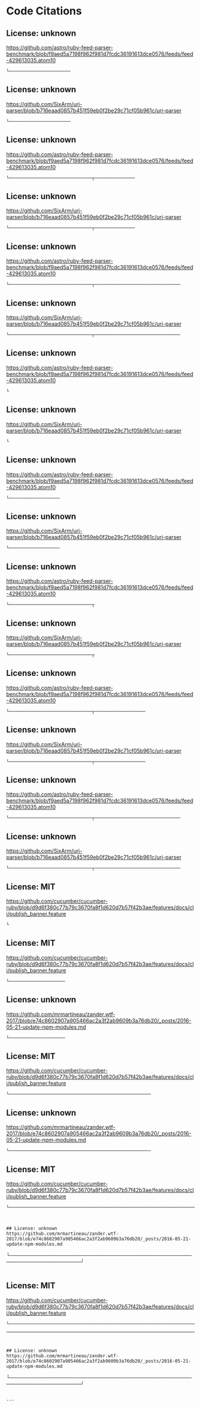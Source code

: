# Code Citations

## License: unknown
https://github.com/astro/ruby-feed-parser-benchmark/blob/f9aed5a7198f962f981d7fcdc36191613dce0576/feeds/feed-429613035.atom10

```
└───────────────────────
```


## License: unknown
https://github.com/SixArm/uri-parser/blob/b716eaad0857b451f59eb0f2be29c71cf05b961c/uri-parser

```
└───────────────────────
```


## License: unknown
https://github.com/astro/ruby-feed-parser-benchmark/blob/f9aed5a7198f962f981d7fcdc36191613dce0576/feeds/feed-429613035.atom10

```
└───────────────────────────────┬───────────────
```


## License: unknown
https://github.com/SixArm/uri-parser/blob/b716eaad0857b451f59eb0f2be29c71cf05b961c/uri-parser

```
└───────────────────────────────┬───────────────
```


## License: unknown
https://github.com/astro/ruby-feed-parser-benchmark/blob/f9aed5a7198f962f981d7fcdc36191613dce0576/feeds/feed-429613035.atom10

```
└───────────────────────────────┬────────────────────────────────
```


## License: unknown
https://github.com/SixArm/uri-parser/blob/b716eaad0857b451f59eb0f2be29c71cf05b961c/uri-parser

```
└───────────────────────────────┬────────────────────────────────
```


## License: unknown
https://github.com/astro/ruby-feed-parser-benchmark/blob/f9aed5a7198f962f981d7fcdc36191613dce0576/feeds/feed-429613035.atom10

```
└
```


## License: unknown
https://github.com/SixArm/uri-parser/blob/b716eaad0857b451f59eb0f2be29c71cf05b961c/uri-parser

```
└
```


## License: unknown
https://github.com/astro/ruby-feed-parser-benchmark/blob/f9aed5a7198f962f981d7fcdc36191613dce0576/feeds/feed-429613035.atom10

```
└───────────────────
```


## License: unknown
https://github.com/SixArm/uri-parser/blob/b716eaad0857b451f59eb0f2be29c71cf05b961c/uri-parser

```
└───────────────────
```


## License: unknown
https://github.com/astro/ruby-feed-parser-benchmark/blob/f9aed5a7198f962f981d7fcdc36191613dce0576/feeds/feed-429613035.atom10

```
└───────────────────────────────┬
```


## License: unknown
https://github.com/SixArm/uri-parser/blob/b716eaad0857b451f59eb0f2be29c71cf05b961c/uri-parser

```
└───────────────────────────────┬
```


## License: unknown
https://github.com/astro/ruby-feed-parser-benchmark/blob/f9aed5a7198f962f981d7fcdc36191613dce0576/feeds/feed-429613035.atom10

```
└───────────────────────────────┬───────────────────
```


## License: unknown
https://github.com/SixArm/uri-parser/blob/b716eaad0857b451f59eb0f2be29c71cf05b961c/uri-parser

```
└───────────────────────────────┬───────────────────
```


## License: unknown
https://github.com/astro/ruby-feed-parser-benchmark/blob/f9aed5a7198f962f981d7fcdc36191613dce0576/feeds/feed-429613035.atom10

```
└───────────────────────────────┬────────────────────────────────
```


## License: unknown
https://github.com/SixArm/uri-parser/blob/b716eaad0857b451f59eb0f2be29c71cf05b961c/uri-parser

```
└───────────────────────────────┬────────────────────────────────
```


## License: MIT
https://github.com/cucumber/cucumber-ruby/blob/d9d6f380c77b79c3670fa8f1d620d7b57f42b3ae/features/docs/cli/publish_banner.feature

```
└
```


## License: MIT
https://github.com/cucumber/cucumber-ruby/blob/d9d6f380c77b79c3670fa8f1d620d7b57f42b3ae/features/docs/cli/publish_banner.feature

```
└─────────────────────
```


## License: unknown
https://github.com/mrmartineau/zander.wtf-2017/blob/e74c8602907a905466ac2a3f2ab9609b3a76db20/_posts/2016-05-21-update-npm-modules.md

```
└─────────────────────
```


## License: MIT
https://github.com/cucumber/cucumber-ruby/blob/d9d6f380c77b79c3670fa8f1d620d7b57f42b3ae/features/docs/cli/publish_banner.feature

```
└─────────────────────────────────────────────────────
```


## License: unknown
https://github.com/mrmartineau/zander.wtf-2017/blob/e74c8602907a905466ac2a3f2ab9609b3a76db20/_posts/2016-05-21-update-npm-modules.md

```
└─────────────────────────────────────────────────────
```


## License: MIT
https://github.com/cucumber/cucumber-ruby/blob/d9d6f380c77b79c3670fa8f1d620d7b57f42b3ae/features/docs/cli/publish_banner.feature

```
└─────────────────────────────────────────────────────────────────────┘
```
```


## License: unknown
https://github.com/mrmartineau/zander.wtf-2017/blob/e74c8602907a905466ac2a3f2ab9609b3a76db20/_posts/2016-05-21-update-npm-modules.md

```
└─────────────────────────────────────────────────────────────────────┘
```
```


## License: MIT
https://github.com/cucumber/cucumber-ruby/blob/d9d6f380c77b79c3670fa8f1d620d7b57f42b3ae/features/docs/cli/publish_banner.feature

```
└─────────────────────────────────────────────────────────────────────┘
```

---
```


## License: unknown
https://github.com/mrmartineau/zander.wtf-2017/blob/e74c8602907a905466ac2a3f2ab9609b3a76db20/_posts/2016-05-21-update-npm-modules.md

```
└─────────────────────────────────────────────────────────────────────┘
```

---
```

